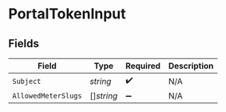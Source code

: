 # PortalTokenInput


## Fields

| Field               | Type                | Required            | Description         |
| ------------------- | ------------------- | ------------------- | ------------------- |
| `Subject`           | *string*            | :heavy_check_mark:  | N/A                 |
| `AllowedMeterSlugs` | []*string*          | :heavy_minus_sign:  | N/A                 |